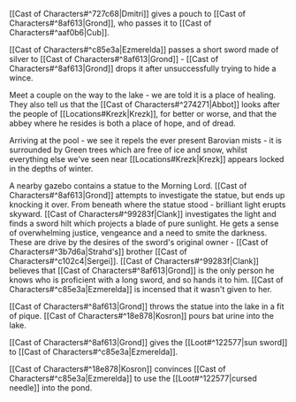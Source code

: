 [[Cast of Characters#^727c68|Dmitri]] gives a pouch to [[Cast of Characters#^8af613|Grond]], who passes it to [[Cast of Characters#^aaf0b6|Cub]].

[[Cast of Characters#^c85e3a|Ezmerelda]] passes a short sword made of silver to [[Cast of Characters#^8af613|Grond]] - [[Cast of Characters#^8af613|Grond]] drops it after unsuccessfully trying to hide a wince.

Meet a couple on the way to the lake - we are told it is a place of healing. They also tell us that the [[Cast of Characters#^274271|Abbot]] looks after the people of [[Locations#Krezk|Krezk]], for better or worse, and that the abbey where he resides is both a place of hope, and of dread.

Arriving at the pool - we see it repels the ever present Barovian mists - it is surrounded by Green trees which are free of ice and snow, whilst everything else we've seen near [[Locations#Krezk|Krezk]] appears locked in the depths of winter.

A nearby gazebo contains a statue to the Morning Lord. [[Cast of Characters#^8af613|Grond]] attempts to investigate the statue, but ends up knocking it over. From beneath where the statue stood - brilliant light erupts skyward. [[Cast of Characters#^99283f|Clank]] investigates the light and finds a sword hilt which projects a blade of pure sunlight. He gets a sense of overwhelming justice, vengeance and a need to smite the darkness. These are drive by the desires of the sword's original owner - [[Cast of Characters#^3b7d6a|Strahd's]] brother [[Cast of Characters#^c102c4|Sergei]]. [[Cast of Characters#^99283f|Clank]] believes that [[Cast of Characters#^8af613|Grond]] is the only person he knows who is proficient with a long sword, and so hands it to him. [[Cast of Characters#^c85e3a|Ezmerelda]] is incensed that it wasn't given to her. 

[[Cast of Characters#^8af613|Grond]] throws the statue into the lake in a fit of pique. [[Cast of Characters#^18e878|Kosron]] pours bat urine into the lake. 

[[Cast of Characters#^8af613|Grond]] gives the [[Loot#^122577|sun sword]] to [[Cast of Characters#^c85e3a|Ezmerelda]].

[[Cast of Characters#^18e878|Kosron]] convinces [[Cast of Characters#^c85e3a|Ezmerelda]] to use the [[Loot#^122577|cursed needle]] into the pond. 